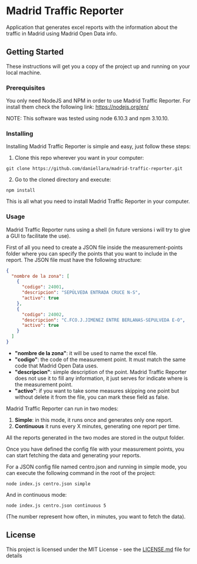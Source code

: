 # Madrid Traffic Reporter
Application that generates excel reports with the information about the traffic in Madrid using Madrid Open Data info.

## Getting Started
These instructions will get you a copy of the project up and running on your local machine.

### Prerequisites
You only need NodeJS and NPM in order to use Madrid Traffic Reporter. For install them check the following link:
https://nodejs.org/en/

NOTE: This software was tested using node 6.10.3 and npm 3.10.10.

### Installing
Installing Madrid Traffic Reporter is simple and easy, just follow these steps:

1. Clone this repo wherever you want in your computer:
```
git clone https://github.com/daniellara/madrid-traffic-reporter.git
```

2. Go to the cloned directory and execute:
```
npm install
```

This is all what you need to install Madrid Traffic Reporter in your computer.

### Usage
Madrid Traffic Reporter runs using a shell (in future versions i will try to give a GUI to facilitate the use).

First of all you need to create a JSON file inside the measurement-points folder where you can specify the points that you want to include in the report. The JSON file must have the following structure:
```json
{
  "nombre de la zona": [
    {
      "codigo": 24001,
      "descripcion": "SEPÚLVEDA ENTRADA CRUCE N-S",
      "activo": true
    },
    {
      "codigo": 24002,
      "descripcion": "C.FCO.J.JIMENEZ ENTRE BERLANAS-SEPULVEDA E-O",
      "activo": true
    }
  ]
}
```
* **"nombre de la zona"**: it will be used to name the excel file.
* **"codigo"**: the code of the measurement point. It must match the same code that Madrid Open Data uses.
* **"descripcion"**: simple description of the point. Madrid Traffic Reporter does not use it to fill any information, it just serves for indicate where is the measurement point.
* **"activo"**: if you want to take some measures skipping one point but without delete it from the file, you can mark these field as false.

Madrid Traffic Reporter can run in two modes:
  1. **Simple**: in this mode, it runs once and generates only one report.
  2. **Continuous** it runs every X minutes, generating one report per time.

All the reports generated in the two modes are stored in the output folder.

Once you have defined the config file with your measurement points, you can start fetching the data and generating your reports.

For a JSON config file named centro.json and running in simple mode, you can execute the following command in the root of the project:
```
node index.js centro.json simple
```

And in continuous mode:
```
node index.js centro.json continuous 5
```
(The number represent how often, in minutes, you want to fetch the data).


## License
This project is licensed under the MIT License - see the [LICENSE.md](https://github.com/daniellara/madrid-traffic-reporter/blob/master/LICENSE) file for details
